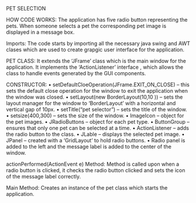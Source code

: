 PET SELECTION

HOW CODE WORKS:
The application has five radio button representing the pets. When someone selects a pet the corresponding pet image is displayed in a message box.

Imports:
The code starts by importing all the necessary java swing and AWT clases which are used to create grapgic user interface for the application.

PET CLASS:
It extends the ‘JFrame’ class which is the main window for the application.
It implements the ‘ActionListener’ interface , which allows the class to handle events generated by the GUI components.

CONSTRUCTOR:
• setDefaultCloeOperation(JFrame.EXIT_ON_CLOSE) – this sets the default close operation for the window to exit the application when the window was closed.
• setLayout(new BorderLayout(10,10 )) – sets the layout manager for the window to ‘BorderLayout’ with a horizontal and vertical gap of 10px.
• setTitle(“pet selector”) – sets the title of the window.
• setsize(400,300) – sets the size of the window.
• ImageIcon – object for the pet images.
• JRadioButtons – object for each pet type.
• ButtonGroup – ensures that only one pet can be selected at a time.
• ActionListener – adds the radio button to the class.
• JLable – displays the selected pet image.
• JPanel – created with a ‘GridLayout’ to hold radio buttons.
• Radio panel is added to the left and the message label is added to the center of the window. 

actionPerformed(ActionEvent e) Method:
Method is called upon when a radio button is clicked, it checks the radio button clicked and sets the icon of the message label correctly.

Main Method:
Creates an instance of the pet class which starts the application.

